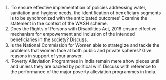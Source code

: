1. ‘To ensure effective implementation of policies addressing water, sanitation and hygiene needs, the identification of beneficiary segments is to be synchronized with the anticipated outcomes’ Examine the statement in the context of the WASH scheme.
2. Does the Rights of Persons with Disabilities Act, 2016 ensure effective mechanism for empowerment and inclusion of the intended beneficiaries in the society? Discuss.
3. Is the National Commission for Women able to strategize and tackle the problems that women face at both public and private spheres? Give reasons in support of your answer.
4. ‘Poverty Alleviation Programmes in India remain mere show pieces until and unless they are backed by political will’. Discuss with reference to the performance of the major poverty alleviation programmes in India.